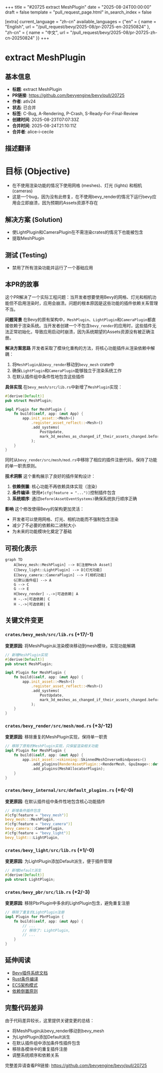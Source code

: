 +++
title = "#20725 extract MeshPlugin"
date = "2025-08-24T00:00:00"
draft = false
template = "pull_request_page.html"
in_search_index = false

[extra]
current_language = "zh-cn"
available_languages = {"en" = { name = "English", url = "/pull_request/bevy/2025-08/pr-20725-en-20250824" }, "zh-cn" = { name = "中文", url = "/pull_request/bevy/2025-08/pr-20725-zh-cn-20250824" }}
+++

# extract MeshPlugin

## 基本信息
- **标题**: extract MeshPlugin
- **PR链接**: https://github.com/bevyengine/bevy/pull/20725
- **作者**: atlv24
- **状态**: 已合并
- **标签**: C-Bug, A-Rendering, P-Crash, S-Ready-For-Final-Review
- **创建时间**: 2025-08-23T07:07:33Z
- **合并时间**: 2025-08-24T21:10:11Z
- **合并者**: alice-i-cecile

## 描述翻译
# 目标 (Objective)

- 在不使用渲染功能的情况下使用网格 (meshes)、灯光 (lights) 和相机 (cameras)
- 这是一个bug，因为没有此修复，在不使用bevy_render的情况下运行bevy应用会立即崩溃，因为预期的Assets资源不存在

## 解决方案 (Solution)

- 使LightPlugin和CameraPlugin在不需渲染crates的情况下也能被包含
- 提取MeshPlugin

## 测试 (Testing)

- 禁用了所有渲染功能并运行了一个基础应用

## 本PR的故事

这个PR解决了一个实际工程问题：当开发者想要使用Bevy的网格、灯光和相机功能但不启用渲染时，应用会崩溃。问题的根本原因是这些功能的插件依赖关系管理不当。

**问题背景**
在Bevy的原有架构中，`MeshPlugin`、`LightPlugin`和`CameraPlugin`都直接依赖于渲染系统。当开发者创建一个不包含`bevy_render`的应用时，这些插件无法正常初始化，导致应用启动时崩溃，因为系统期望的Assets资源没有被正确注册。

**解决方案思路**
开发者采取了模块化重构的方法，将核心功能插件从渲染依赖中解耦：
1. 将`MeshPlugin`从`bevy_render`移动到`bevy_mesh` crate中
2. 确保`LightPlugin`和`CameraPlugin`能够独立于渲染系统工作
3. 在默认插件组中条件性地包含这些插件

**具体实现**
在`bevy_mesh/src/lib.rs`中新增了`MeshPlugin`实现：

```rust
#[derive(Default)]
pub struct MeshPlugin;

impl Plugin for MeshPlugin {
    fn build(&self, app: &mut App) {
        app.init_asset::<Mesh>()
            .register_asset_reflect::<Mesh>()
            .add_systems(
                PostUpdate,
                mark_3d_meshes_as_changed_if_their_assets_changed.before(AssetEventSystems),
            );
    }
}
```

同时从`bevy_render/src/mesh/mod.rs`中移除了相应的插件注册代码，保持了功能的单一职责原则。

**技术洞察**
这个重构展示了良好的插件架构设计：
1. **依赖倒置**: 核心功能不再依赖具体实现（渲染）
2. **条件编译**: 使用`#[cfg(feature = "...")]`控制插件包含
3. **系统顺序**: 通过`before(AssetEventSystems)`确保系统执行顺序正确

**影响**
这个修改使得Bevy的架构更加灵活：
- 开发者可以使用网格、灯光、相机功能而不强制包含渲染
- 减少了不必要的依赖和二进制大小
- 为未来的功能模块化奠定了基础

## 可视化表示

```mermaid
graph TD
    A[bevy_mesh::MeshPlugin] --> B[注册Mesh Asset]
    C[bevy_light::LightPlugin] --> D[灯光功能]
    E[bevy_camera::CameraPlugin] --> F[相机功能]
    G[默认插件组] --> A
    G --> C
    G --> E
    H[bevy_render] -.->|可选依赖| A
    H -.->|可选依赖| C
    H -.->|可选依赖| E
```

## 关键文件变更

### `crates/bevy_mesh/src/lib.rs` (+17/-1)
**变更原因**: 将MeshPlugin从渲染模块移动到mesh模块，实现功能解耦

```rust
// 新增MeshPlugin实现
#[derive(Default)]
pub struct MeshPlugin;

impl Plugin for MeshPlugin {
    fn build(&self, app: &mut App) {
        app.init_asset::<Mesh>()
            .register_asset_reflect::<Mesh>()
            .add_systems(
                PostUpdate,
                mark_3d_meshes_as_changed_if_their_assets_changed.before(AssetEventSystems),
            );
    }
}
```

### `crates/bevy_render/src/mesh/mod.rs` (+3/-12)
**变更原因**: 移除重复的MeshPlugin实现，保持单一职责

```rust
// 移除了原有的MeshPlugin实现，只保留渲染相关功能
impl Plugin for MeshPlugin {
    fn build(&self, app: &mut App) {
        app.init_asset::<skinning::SkinnedMeshInverseBindposes>()
            .add_plugins(RenderAssetPlugin::<RenderMesh, GpuImage>::default())
            .add_plugins(MeshAllocatorPlugin);
    }
}
```

### `crates/bevy_internal/src/default_plugins.rs` (+6/-0)
**变更原因**: 在默认插件组中条件性地包含核心功能插件

```rust
// 新增条件插件包含
#[cfg(feature = "bevy_mesh")]
bevy_mesh:::MeshPlugin,
#[cfg(feature = "bevy_camera")]
bevy_camera:::CameraPlugin,
#[cfg(feature = "bevy_light")]
bevy_light:::LightPlugin,
```

### `crates/bevy_light/src/lib.rs` (+1/-0)
**变更原因**: 为LightPlugin添加Default派生，便于插件管理

```rust
// 新增Default派生
#[derive(Default)]
pub struct LightPlugin;
```

### `crates/bevy_pbr/src/lib.rs` (+2/-3)
**变更原因**: 移除PbrPlugin中多余的LightPlugin包含，避免重复注册

```rust
// 移除了重复的LightPlugin注册
impl Plugin for PbrPlugin {
    fn build(&self, app: &mut App) {
        // ...
        // 移除了: LightPlugin,
        // ...
    }
}
```

## 延伸阅读

- [Bevy插件系统文档](https://bevyengine.org/learn/book/getting-started/plugins/)
- [Rust条件编译](https://doc.rust-lang.org/reference/conditional-compilation.html)
- [ECS架构模式](https://en.wikipedia.org/wiki/Entity_component_system)
- [依赖倒置原则](https://en.wikipedia.org/wiki/Dependency_inversion_principle)

## 完整代码差异
由于代码差异较长，这里提供关键变更的总结：
- 将MeshPlugin从bevy_render移动到bevy_mesh
- 为LightPlugin添加Default派生
- 在默认插件组中添加条件性插件包含
- 移除各模块中的重复插件注册
- 调整系统顺序和依赖关系

完整差异请查看PR链接: https://github.com/bevyengine/bevy/pull/20725